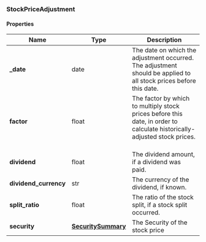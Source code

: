 

[//]: # (CLASS:StockPriceAdjustment)

[//]: # (KIND:object)

### StockPriceAdjustment

#### Properties

[//]: # (START_DEFINITION)

Name | Type | Description
------------ | ------------- | -------------
**_date** | date | The date on which the adjustment occurred. The adjustment should be applied to all stock prices before this date. &nbsp;
**factor** | float | The factor by which to multiply stock prices before this date, in order to calculate historically-adjusted stock prices. &nbsp;
**dividend** | float | The dividend amount, if a dividend was paid. &nbsp;
**dividend_currency** | str | The currency of the dividend, if known. &nbsp;
**split_ratio** | float | The ratio of the stock split, if a stock split occurred. &nbsp;
**security** | [**SecuritySummary**](SecuritySummary.md) | The Security of the stock price &nbsp;

[//]: # (END_DEFINITION)


[//]: # (CONTAINED_CLASS:SecuritySummary)




